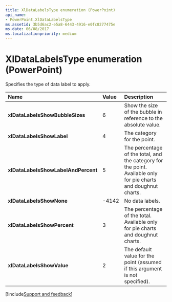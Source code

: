 ```yaml
---
title: XlDataLabelsType enumeration (PowerPoint)
api_name:
- PowerPoint.XlDataLabelsType
ms.assetid: 3b5d6ac2-e5a8-6443-4916-e0fc8277475e
ms.date: 06/08/2017
ms.localizationpriority: medium
---
```



# XlDataLabelsType enumeration (PowerPoint)

Specifies the type of data label to apply.



|Name|Value|Description|
|:-----|:-----|:-----|
|**xlDataLabelsShowBubbleSizes**|6|Show the size of the bubble in reference to the absolute value.|
|**xlDataLabelsShowLabel**|4|The category for the point.|
|**xlDataLabelsShowLabelAndPercent**|5|The percentage of the total, and the category for the point. Available only for pie charts and doughnut charts.|
|**xlDataLabelsShowNone**|-4142|No data labels.|
|**xlDataLabelsShowPercent**|3|The percentage of the total. Available only for pie charts and doughnut charts.|
|**xlDataLabelsShowValue**|2|The default value for the point (assumed if this argument is not specified).|

[!include[Support and feedback](~/includes/feedback-boilerplate.md)]